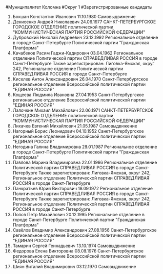 #Муниципалитет
Коломна
#Округ
1
#Зарегистрированные кандидаты
1. Бокшан Константин Иванович 11.10.1980
Самовыдвижение
2. Денисенко Андрей Николаевич 24.06.1977
САНКТ-ПЕТЕРБУРГСКОЕ ГОРОДСКОЕ ОТДЕЛЕНИЕ политической партии "КОММУНИСТИЧЕСКАЯ ПАРТИЯ РОССИЙСКОЙ ФЕДЕРАЦИИ"
3. Дубровский Николай Андреевич 23.12.1992
Региональное отделение в городе Санкт-Петербурге Политической партии "Гражданская Платформа"
4. Качабеков Расим Гаджи-Кадирович 03.04.1962
Региональное отделение Политической партии СПРАВЕДЛИВАЯ РОССИЯ в городе Санкт-Петербурге
Также зарегистрирован: Лиговка-Ямская, округ 242, Региональное отделение Политической партии СПРАВЕДЛИВАЯ РОССИЯ в городе Санкт-Петербурге
5. Киселев Антон Александрович 26.04.1970
Санкт-Петербургское региональное отделение Всероссийской политической партии "ЕДИНАЯ РОССИЯ"
6. Кощеева Людмила Ивановна 27.04.1953
Санкт-Петербургское региональное отделение Всероссийской политической партии "ЕДИНАЯ РОССИЯ"
7. Лалочкин Михаил Михайлович 22.06.1971
САНКТ-ПЕТЕРБУРГСКОЕ ГОРОДСКОЕ ОТДЕЛЕНИЕ политической партии "КОММУНИСТИЧЕСКАЯ ПАРТИЯ РОССИЙСКОЙ ФЕДЕРАЦИИ"
8. Лихачев Евгений Михайлович 21.05.1987
Самовыдвижение
9. Нагорный Борис Леонидович 04.10.1952
Санкт-Петербургское региональное отделение Всероссийской политической партии "ЕДИНАЯ РОССИЯ"
10. Негодина Галина Владимировна 28.01.1987
Региональное отделение в городе Санкт-Петербурге Политической партии "Гражданская Платформа"
11. Павлова Марина Владимировна 22.01.1986
Региональное отделение Политической партии СПРАВЕДЛИВАЯ РОССИЯ в городе Санкт-Петербурге
Также зарегистрирован: Лиговка-Ямская, округ 242, Региональное отделение Политической партии СПРАВЕДЛИВАЯ РОССИЯ в городе Санкт-Петербурге
12. Панкратьев Юрий Викторович 18.09.1972
Региональное отделение Политической партии СПРАВЕДЛИВАЯ РОССИЯ в городе Санкт-Петербурге
Также зарегистрирован: Лиговка-Ямская, округ 242, Региональное отделение Политической партии СПРАВЕДЛИВАЯ РОССИЯ в городе Санкт-Петербурге
13. Попов Петр Михайлович 20.12.1995
Региональное отделение в городе Санкт-Петербурге Политической партии "Гражданская Платформа"
14. Савёлов Владимир Александрович 27.08.1956
Санкт-Петербургское региональное отделение Всероссийской политической партии "ЕДИНАЯ РОССИЯ"
15. Тамарин Сергей Геннадьевич 13.10.1974
Самовыдвижение
16. Федорова Елена Викторовна 08.08.1976
Санкт-Петербургское региональное отделение Всероссийской политической партии "ЕДИНАЯ РОССИЯ"
17. Шиян Виталий Владимирович 03.12.1970
Самовыдвижение
